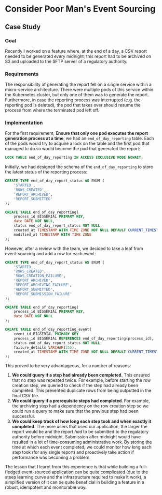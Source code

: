 # Consider Poor Man's Event Sourcing

## Case Study

### Goal

Recently I worked on a feature where, at the end of a day, a CSV  report needed to be generated every midnight; this report had to be archived on S3 and uploaded to the SFTP server of a regulatory authority.

### Requirements

The responsibility of generating the report fell on a single service within a micro-service architecture. There were multiple pods of this service within the Kubernetes cluster, but only one of them was to  generate the report. Furthermore, in case the reporting process was interrupted (e.g. the reporting pod is deleted), the pod that takes over should resume the process from where the terminated pod left off. 

### Implementation

For the first requirement, **Ensure that only one pod executes the report generation process at a time**, we had an `end_of_day_reporting` table. Each of the pods would try to acquire a lock on the table and the first pod that managed to do so would become the pod that generated the report:

```sql
LOCK TABLE end_of_day_reporting IN ACCESS EXCLUSIVE MODE NOWAIT;
```

Initially, we had designed the schema of the `end_of_day_reporting` to store the latest status of the reporting process:

```sql
CREATE TYPE end_of_day_report_status AS ENUM (
	'STARTED', 
	'ROWS_CREATED', 
	'REPORT_ARCHIVED',
	'REPORT_SUBMITTED'
);

CREATE TABLE end_of_day_reporting(
	process_id BIGSERIAL PRIMARY KEY,
	date DATE NOT NULL,
	status end_of_day_report_status NOT NULL,
	created_at TIMESTAMP WITH TIME ZONE NOT NULL DEFAULT CURRENT_TIMESTAMP,
	modified_at TIMESTAMP WITH TIME ZONE
);
```
However, after a review with the team, we decided to take a leaf from event-sourcing and add a row for each event:

```sql
CREATE TYPE end_of_day_report_status AS ENUM (
	'STARTED', 
	'ROWS_CREATED',
	'ROWS_CREATION_FAILURE',
	'REPORT_ARCHIVED',
	'REPORT_ARCHIVING_FAILURE',
	'REPORT_SUBMITTED',
	'REPORT_SUBMISSION_FAILURE'
);

CREATE TABLE end_of_day_reporting(
	process_id BIGSERIAL PRIMARY KEY,
	date DATE NOT NULL
);

CREATE TABLE end_of_day_reporting_event(
	event_id BIGSERIAL PRIMARY KEY
	process_id BIGSERIAL REFERENCES end_of_day_reporting(process_id),
	status end_of_day_report_status NOT NULL,
	failure_details VARCHAR(255),
	created_at TIMESTAMP WITH TIME ZONE NOT NULL DEFAULT CURRENT_TIMESTAMP
);
```
This proved to be very advantageous, for a number of reasons:
1. **We could query if a step had already been completed.** This ensured that no step was repeated twice. For example, before starting the row creation step, we queried to check if the step had already been completed. This prevented duplicate rows from being outputted in the final CSV file.
2. **We could query if a prerequisite steps had completed**. For example, the archiving step had a dependency on the row creation step so we could run a query to make sure that the previous step had been successful.
3. **We could keep track of how long each step took and when exactly it completed**. The more users that used our application, the larger the report would be and the report _had_ to be submitted to the regulatory authority before midnight. Submission after midnight would have resulted in a lot of time-consuming administrative work. 
By storing the time at which each event completed, we could monitor how long each step took (for any single report) and proactively take action if performance was becoming a problem.

The lesson that I learnt from this experience is that while building a full-fledged event-sourced application can be quite complicated (due to the steep learning curve and the infrastructure required to make it work), a simplified version of it can be quite beneficial in building a feature in a robust, idempotent and monitorable way.